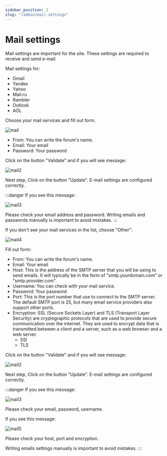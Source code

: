 ```yaml
---
sidebar_position: 2
slug: "/admin/mail-settings"
---
```


# Mail settings

Mail settings are important for the site. These settings are required to receive and send e-mail.

Mail settings for:

- Gmail
- Yandex
- Yahoo
- Mail.ru
- Rambler
- Outlook
- AOL

Choose your mail services and fill out form.

![mail](/img/mail.png)

- From: You can write the forum's name.
- Email: Your email
- Password: Your password

Click on the button "Validate" and if you will see message:

![mail2](/img/mail2.png)

Next step, Click on the button "Update". E-mail settings are configured correctly.

:::danger
If you see this message:

![mail3](/img/mail3.png)

Please check your email address and password. Writing emails and passwords manually is important to avoid mistakes.
:::

If you don't see your mail services in the list, choose "Other":

![mail4](/img/mail4.png)

Fill out form:

- From: You can write the forum's name.
- Email: Your email
- Host: This is the address of the SMTP server that you will be using to send emails. It will typically be in the form of "smtp.yourdomain.com" or "smtp.provider.com".
- Username: You can check with your mail service.
- Password: Your password
- Port: This is the port number that use to connect to the SMTP server. The default SMTP port is 25, but many email service providers also support other ports.
- Encryption: SSL (Secure Sockets Layer) and TLS (Transport Layer Security) are cryptographic protocols that are used to provide secure communication over the internet. They are used to encrypt data that is transmitted between a client and a server, such as a web browser and a web server.
  - SSl
  - TLS

Click on the button "Validate" and if you will see message:

![mail2](/img/mail2.png)

Next step, Click on the button "Update". E-mail settings are configured correctly.

:::danger
If you see this message:

![mail3](/img/mail3.png)

Please check your email, password, username.

If you see this message:

![mail5](/img/mail5.png)

Please check your host, port and encryption.

Writing emails settings manually is important to avoid mistakes.
:::
